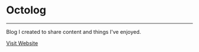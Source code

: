 # Octolog

___

Blog I created to share content and things I've enjoyed.


[Visit Website](https://aupenn.github.io/octolog/)
